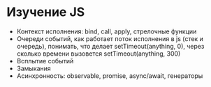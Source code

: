# Изучение JS

- Контекст исполнения: bind, call, apply, стрелочные функции
- Очереди событий, как работает поток исполнения в js (стек и очередь), понимать, что делает setTimeout(anything, 0), через сколько времени вызовется setTimeout(anything, 300)
- Всплытие событий
- Замыкания
- Асинхронность: observable, promise, async/await, генераторы
